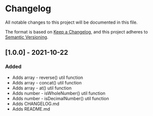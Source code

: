 # Changelog
All notable changes to this project will be documented in this file.

The format is based on [Keep a Changelog](https://keepachangelog.com/en/1.0.0/),
and this project adheres to [Semantic Versioning](https://semver.org/spec/v2.0.0.html).

## [1.0.0] - 2021-10-22
### Added
- Adds array - reverse() util function
- Adds array - concat() util function
- Adds array - at() util function
- Adds number - isWholeNumber() util function
- Adds number - isDecimalNumber() util function
- Adds CHANGELOG.md
- Adds README.md